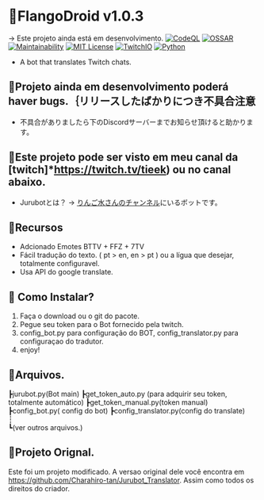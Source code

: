# 🐔FlangoDroid v1.0.3 
-> Este projeto ainda está em desenvolvimento.
[![CodeQL](https://github.com/Charahiro-tan/Jurubot_Translator/actions/workflows/codeql-analysis.yml/badge.svg?branch=main)](https://github.com/Charahiro-tan/Jurubot_Translator/actions/workflows/codeql-analysis.yml)
[![OSSAR](https://github.com/Charahiro-tan/Jurubot_Translator/actions/workflows/ossar-analysis.yml/badge.svg)](https://github.com/Charahiro-tan/Jurubot_Translator/actions/workflows/ossar-analysis.yml) 
[![Maintainability](https://api.codeclimate.com/v1/badges/46dffc9224e634d72f8b/maintainability)](https://codeclimate.com/github/Charahiro-tan/Jurubot_Translator/maintainability)
[![MIT License](http://img.shields.io/badge/license-MIT-blue.svg?style=flat)](https://github.com/Charahiro-tan/Jurubot_Translator/blob/main/LICENSE)
[![TwitchIO](https://img.shields.io/badge/Twitch-IO-ffff00)](https://github.com/TwitchIO/TwitchIO)
[![Python](https://img.shields.io/badge/Python-3.10-blue)](https://www.python.org/)
- A bot that translates Twitch chats.  
  
## 🐔Projeto ainda em desenvolvimento poderá haver bugs.｛リリースしたばかりにつき不具合注意
- 不具合がありましたら下のDiscordサーバーまでお知らせ頂けると助かります。
  
## 🐔Este projeto pode ser visto em meu canal da [twitch]*https://twitch.tv/tieek) ou no canal abaixo.
- Jurubotとは？ → [りんご水さんのチャンネル](https://www.twitch.tv/hanaringosui)にいるボットです。  
  
## 🐔Recursos  
- Adcionado Emotes BTTV + FFZ + 7TV
- Fácil tradução do texto. ( pt > en, en > pt ) ou a lígua que desejar, totalmente configuravel.
- Usa API do google translate.
  
## 🐔 Como Instalar?
1. Faça o download ou o git do pacote.
2. Pegue seu token para o Bot fornecido pela twitch.
3. config_bot.py para configuração do BOT, config_translator.py para configuraçao do tradutor.
4. enjoy!  

## 🐔Arquivos.
┣jurubot.py(Bot main) 
┣get_token_auto.py (para adquirir seu token, totalmente automático)
┣get_token_manual.py(token manual) 
┣config_bot.py( config do bot) 
┣config_translator.py(config do translate)  
┆  
┗(ver outros arquivos.)
  
## 🐔Projeto Orignal.
Este foi um projeto modificado. A versao original dele você encontra em https://github.com/Charahiro-tan/Jurubot_Translator.
Assim como todos os direitos do criador.
